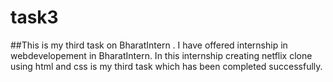 # task3
##This is my third task on BharatIntern . I have offered internship in webdevelopement in BharatIntern. In this internship creating netflix clone using html and css is my third task which has been completed successfully.
